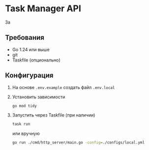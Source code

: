 # Task Manager API

За

<!-- HTTP-сервис для управления длительными I/O-задачами в памяти.
Позволяет создавать задачи, запрашивать их статус, удалять задачи и получать результаты. -->

## Требования

- Go 1.24 или выше
- git
- Taskfile (опционально)

## Конфигурация

1. На основе `.env.example` создать файл `.env.local`

2. Установить зависимости

    ```bash
    go mod tidy
    ```

3. Запустить через Taskfile (при наличии)

    ```bash
    task run
    ```
    или вручную
    ```bash
    go run ./cmd/http_server/main.go -config=./configs/local.yml
    ```
